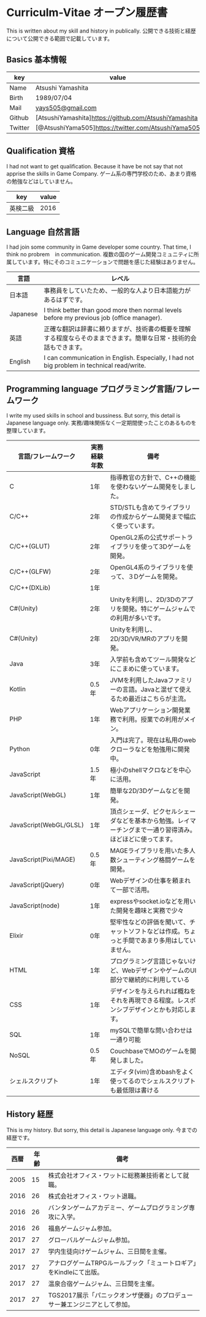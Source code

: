 # Curriculm-Vitae オープン履歴書
This is written about my skill and history in publically.
公開できる技術と経歴について公開できる範囲で記載しています。

## Basics 基本情報

|key|value|
|----|----|
|Name|Atsushi Yamashita|ヤマシタ アツシ|
|Birth|1989/07/04|
|Mail|yays505@gmail.com|
|Github|[AtsushiYamashita]https://github.com/AtsushiYamashita|
|Twitter|[@AtsushiYama505]https://twitter.com/AtsushiYama505|


## Qualification 資格
I had not want to get qualification. Because it have be not say that not apprise the skills in Game Company.
ゲーム系の専門学校のため、あまり資格の勉強などはしていません。

|key|value|
|----|----|
|英検二級|2016|


## Language 自然言語
I had join some community in Game developer some country. That time, I think no probrem　in communication.
複数の国のゲーム開発コミュニティに所属しています。特にそのコミュニケーションで問題を感じた経験はありません。

|言語|レベル|
|-----|-----|
|日本語|事務員をしていたため、一般的な人より日本語能力があるはずです。|
|Japanese|I think better than good more then normal levels before my previous job (office manager).|
|英語|正確な翻訳は辞書に頼りますが、技術書の概要を理解する程度ならそのままできます。簡単な日常・技術的会話もできます。|
|English|I can communication in English. Especially, I had not big problem in technical read/write.|



## Programming language プログラミング言語/フレームワーク
I write my used skills in school and bussiness.
But sorry, this detail is Japanese language only.
実務/趣味関係なく一定期間使ったことのあるものを整理しています。

|言語/フレームワーク|実務経験年数|備考|
|-----|------------|------|
|C|1年|指導教官の方針で、C++の機能を使わないゲーム開発をしました。|
|C/C++|2年|STD/STLも含めてライブラリの作成からゲーム開発まで幅広く使っています。|
|C/C++(GLUT)|2年|OpenGL2系の公式サポートライブラリを使って3Dゲームを開発。|
|C/C++(GLFW)|2年|OpenGL4系のライブラリを使って、３Dゲームを開発。|
|C/C++(DXLib)|1年||
|C#(Unity)|2年|Unityを利用し、2D/3Dのアプリを開発。特にゲームジャムでの利用が多いです。|
|C#(Unity)|2年|Unityを利用し、2D/3D/VR/MRのアプリを開発。|
|Java|3年|入学前も含めてツール開発などにこまめに使っています。|
|Kotlin|0.5年|JVMを利用したJavaファミリーの言語。Javaと混ぜて使えるため最近はこちらが主流。|
|PHP|1年|Webアプリケーション開発業務で利用。授業での利用がメイン。|
|Python|0年|入門は完了。現在は私用のwebクローラなどを勉強用に開発中。|
|JavaScript|1.5年|極小のshellマクロなどを中心に活用。|
|JavaScript(WebGL)|1年|簡単な2D/3Dゲームなどを開発。|
|JavaScript(WebGL/GLSL)|1年|頂点シェーダ、ピクセルシェーダなどを基本から勉強。レイマーチングまで一通り習得済み。ほどほどに使ってます。|
|JavaScript(Pixi/MAGE)|0.5年|MAGEライブラリを用いた多人数シューティング格闘ゲームを開発。|
|JavaScript(jQuery)|0年|Webデザインの仕事を頼まれて一部で活用。|
|JavaScript(node)|1年|expressやsocket.ioなどを用いた開発を趣味と実務で少々|
|Elixir|0年|堅牢性などの評価を聞いて、チャットソフトなどは作成。ちょっと手間であまり多用はしていません。|
|HTML|1年|プログラミング言語じゃないけど、WebデザインやゲームのUI部分で継続的に利用している|
|CSS|1年|デザインを与えられれば概ねをそれを再現できる程度。レスポンシブデザインとかも対応します。|
|SQL|1年|mySQLで簡単な問い合わせは一通り可能|
|NoSQL|0.5年|CouchbaseでMOのゲームを開発しました。|
|シェルスクリプト|1年|エディタ(vim)含めbashをよく使ってるのでシェルスクリプトも最低限は書ける|

## History 経歴
This is my history.
But sorry, this detail is Japanese language only.
今までの経歴です。

|西暦|年齢|備考|
|----|-----|-----|
|2005|15|株式会社オフィス・ワットに総務兼技術者として就職。|
|2016|26|株式会社オフィス・ワット退職。|
|2016|26|バンタンゲームアカデミー、ゲームプログラミング専攻に入学。|
|2016|26|福島ゲームジャム参加。|
|2017|27|グローバルゲームジャム参加。|
|2017|27|学内生徒向けゲームジャム、三日間を主催。|
|2017|27|アナログゲームTRPGルールブック「ミュートロギア」をKindleにて出版。|
|2017|27|温泉合宿ゲームジャム、三日間を主催。|
|2017|27|TGS2017展示「パニックオンザ便器」のプロデューサー兼エンジニアとして参加。|



